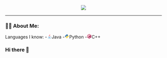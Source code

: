<div align="center">
  <img src="./assets/Banner.png"/>
</div>

---

### :man_technologist: About Me: 
Languages I know:
  -<img src="./assets/java-icon.svg" width="15" height="15">Java
  -<img src="./assets/python-icon.svg" width="15" height="15">Python
  -<img src="./assets/cplusplus-icon.svg" width="15" height="15">C++

### Hi there 👋

<!--
**Creeper76/creeper76** is a ✨ _special_ ✨ repository because its `README.md` (this file) appears on your GitHub profile.

Here are some ideas to get you started:

- 🔭 I’m currently working on ...
- 🌱 I’m currently learning ...
- 👯 I’m looking to collaborate on ...
- 🤔 I’m looking for help with ...
- 💬 Ask me about ...
- 📫 How to reach me: ...
- 😄 Pronouns: ...
- ⚡ Fun fact: ...
-->
